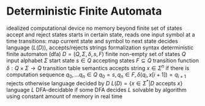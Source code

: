 # Deterministic Finite Automata
idealized computational device
	no memory beyond finite set of states
		accept and reject states
	starts in certain state, reads one input symbol at a time
	transitions: map current state and symbol to next state
	decides language ($L(D)$), accepts/rejects strings
formalization
	syntax
		deterministic finite automaton (dfa) $D = (Q, \Sigma, \delta, s, F)$
		finite non-empty set of states $Q$
		input alphabet $\Sigma$
		start state $s \in Q$
		accepting states $F \subseteq Q$
		transition function $\delta : Q \times \Sigma \to Q$
			transition table
	semantics
		accepts string $x \in \Sigma^n$ if there is computation sequence $q_0,\ldots q_n \in Q$
			$q_0 = s, q_n \in F, \delta(q_i, x[i + 1]) = q_{i+1}$
			rejects otherwise
		language decided by $D$ $L(D) = \{ x \in \Sigma^* | D \text{ accepts } x\}$
			language $L$ DFA-decidable if some DFA decides $L$
				solvable by algorithm using constant amount of memory in real time
		